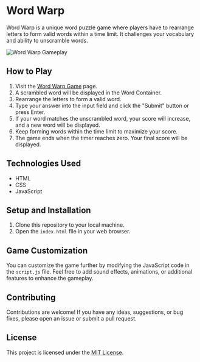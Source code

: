 # Word Warp

Word Warp is a unique word puzzle game where players have to rearrange letters to form valid words within a time limit. It challenges your vocabulary and ability to unscramble words.

![Word Warp Gameplay](gameplay_screenshot.png)

## How to Play

1. Visit the [Word Warp Game](index.html) page.
2. A scrambled word will be displayed in the Word Container.
3. Rearrange the letters to form a valid word.
4. Type your answer into the input field and click the "Submit" button or press Enter.
5. If your word matches the unscrambled word, your score will increase, and a new word will be displayed.
6. Keep forming words within the time limit to maximize your score.
7. The game ends when the timer reaches zero. Your final score will be displayed.

## Technologies Used

- HTML
- CSS
- JavaScript

## Setup and Installation

1. Clone this repository to your local machine.
2. Open the `index.html` file in your web browser.

## Game Customization

You can customize the game further by modifying the JavaScript code in the `script.js` file. Feel free to add sound effects, animations, or additional features to enhance the gameplay.

## Contributing

Contributions are welcome! If you have any ideas, suggestions, or bug fixes, please open an issue or submit a pull request.

## License

This project is licensed under the [MIT License](LICENSE).

